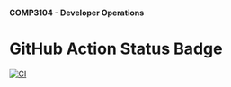 #### COMP3104 - Developer Operations

# GitHub Action Status Badge
[![CI](https://github.com/ShadowK4t/COMP3104/actions/workflows/ci.yml/badge.svg)](https://github.com/ShadowK4t/COMP3104/actions/workflows/ci.yml)


